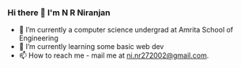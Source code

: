 ### Hi there 👋 I'm N R Niranjan

- 🔭 I’m currently a computer science undergrad at Amrita School of Engineering
- 🌱 I’m currently learning some basic web dev
- 📫 How to reach me - mail me at ni.nr272002@gmail.com.

